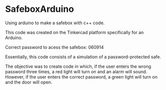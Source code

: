 # SafeboxArduino
Using arduino to make a safebox with c++ code.

This code was created on the Tinkercad platform specifically for an Arduino.

Correct password to acess the safebox: 060914

Essentially, this code consists of a simulation of a password-protected safe.

The objective was to create code in which, if the user enters the wrong password three times, a red light will turn on and an alarm will sound. 
However, if the user enters the correct password, a green light will turn on and the door will open.

